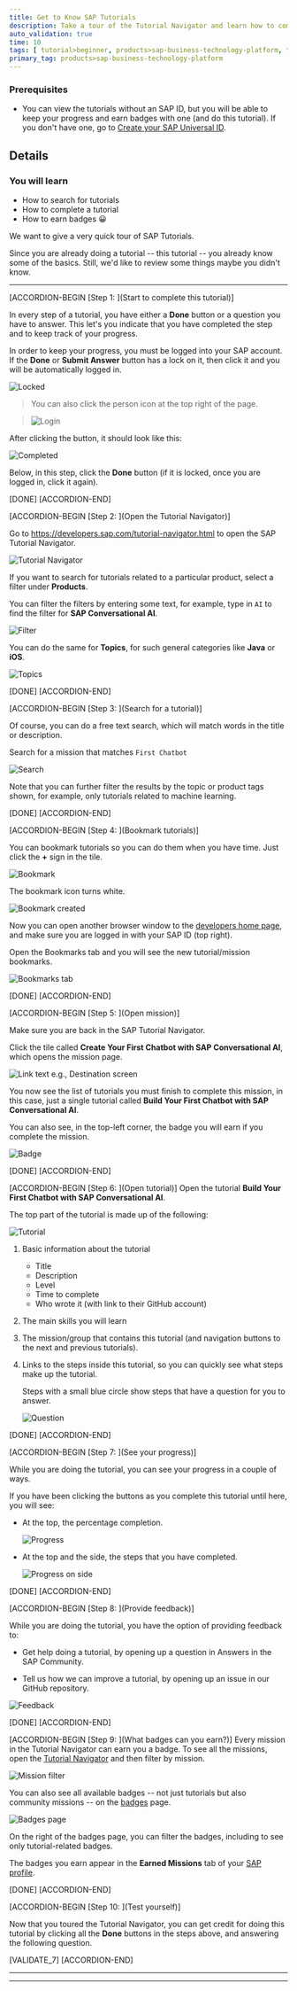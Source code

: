 ```yaml
---
title: Get to Know SAP Tutorials
description: Take a tour of the Tutorial Navigator and learn how to complete tutorials and earn badges (part of SAP Community Crossover Learner mission).
auto_validation: true
time: 10
tags: [ tutorial>beginner, products>sap-business-technology-platform, topic>sap-community]
primary_tag: products>sap-business-technology-platform
---
```


### Prerequisites
- You can view the tutorials without an SAP ID, but you will be able to keep your progress and earn badges with one (and do this tutorial). If you don't have one, go to [Create your SAP Universal ID](https://account.sap.com/core/create).


## Details
### You will learn
  - How to search for tutorials
  - How to complete a tutorial
  - How to earn badges 😀

We want to give a very quick tour of SAP Tutorials.

Since you are already doing a tutorial -- this tutorial -- you already know some of the basics. Still, we'd like to review some things maybe you didn't know.


---


[ACCORDION-BEGIN [Step 1: ](Start to complete this tutorial)]

In every step of a tutorial, you have either a **Done** button or a question you have to answer. This let's you indicate that you have completed the step and to keep track of your progress.

In order to keep your progress, you must be logged into your SAP account. If the **Done** or **Submit Answer** button has a lock on it, then click it and you will be automatically logged in.

![Locked](completed-locked.png)

>You can also click the person icon at the top right of the page.

>![Login](login.png)

After clicking the button, it should look like this:

![Completed](completed.png)

Below, in this step, click the **Done** button (if it is locked, once you are logged in, click it again).

[DONE]
[ACCORDION-END]



[ACCORDION-BEGIN [Step 2: ](Open the Tutorial Navigator)]

Go to <https://developers.sap.com/tutorial-navigator.html> to open the SAP Tutorial Navigator.

![Tutorial Navigator](TN.png)

If you want to search for tutorials related to a particular product, select a filter under **Products**.

You can filter the filters by entering some text, for example, type in `AI` to find the filter for **SAP Conversational AI**.

![Filter](TN2.png)

You can do the same for **Topics**, for such general categories like **Java** or **iOS**.

![Topics](topics.png)

[DONE]
[ACCORDION-END]


[ACCORDION-BEGIN [Step 3: ](Search for a tutorial)]

Of course, you can do a free text search, which will match words in the title or description.

Search for a mission that matches `First Chatbot`

![Search](search.png)

Note that you can further filter the results by the topic or product tags shown, for example, only tutorials related to machine learning.

[DONE]
[ACCORDION-END]


[ACCORDION-BEGIN [Step 4: ](Bookmark tutorials)]

You can bookmark tutorials so you can do them when you have time. Just click the **+** sign in the tile.

![Bookmark](bookmark1.png)

The bookmark icon turns white.

![Bookmark created](bookmark2.png)

Now you can open another browser window to the [developers home page](https://developers.sap.com), and make sure you are logged in with your SAP ID (top right).  

Open the Bookmarks tab and you will see the new tutorial/mission bookmarks.

![Bookmarks tab](bookmark3.png)

[DONE]
[ACCORDION-END]

[ACCORDION-BEGIN [Step 5: ](Open mission)]

Make sure you are back in the SAP Tutorial Navigator.

Click the tile called **Create Your First Chatbot with SAP Conversational AI**, which opens the mission page.

![Link text e.g., Destination screen](mission1.png)

You now see the list of tutorials you must finish to complete this mission, in this case, just a single tutorial called **Build Your First Chatbot with SAP Conversational AI**.

You can also see, in the top-left corner, the badge you will earn if you complete the mission.

![Badge](badge.png)

[DONE]
[ACCORDION-END]



[ACCORDION-BEGIN [Step 6: ](Open tutorial)]
Open the tutorial **Build Your First Chatbot with SAP Conversational AI**.

The top part of the tutorial is made up of the following:

![Tutorial](Tutorial.png)

1. Basic information about the tutorial

    - Title
    - Description
    - Level
    - Time to complete
    - Who wrote it (with link to their GitHub account)

2. The main skills you will learn

3. The mission/group that contains this tutorial (and navigation buttons to the next and previous tutorials).

4. Links to the steps inside this tutorial, so you can quickly see what steps make up the tutorial.

    Steps with a small blue circle show steps that have a question for you to answer.

    ![Question](Tutorial2.png)

[DONE]
[ACCORDION-END]

[ACCORDION-BEGIN [Step 7: ](See your progress)]

While you are doing the tutorial, you can see your progress in a couple of ways.

If you have been clicking the buttons as you complete this tutorial until here, you will see:

- At the top, the percentage completion.

    ![Progress](progress.png)

- At the top and the side, the steps that you have completed.

    ![Progress on side](progress2.png)

[DONE]
[ACCORDION-END]



[ACCORDION-BEGIN [Step 8: ](Provide feedback)]

While you are doing the tutorial, you have the option of providing feedback to:

- Get help doing a tutorial, by opening up a question in Answers in the SAP Community.

- Tell us how we can improve a tutorial, by opening up an issue in our GitHub repository.

![Feedback](feedback.png)

[DONE]
[ACCORDION-END]



[ACCORDION-BEGIN [Step 9: ](What badges can you earn?)]
Every mission in the Tutorial Navigator can earn you a badge. To see all the missions, open the [Tutorial Navigator](https://developers.sap.com/tutorial-navigator.html) and then filter by mission.

![Mission filter](MissionsFilter.png)

You can also see all available badges -- not just tutorials but also community missions -- on the [badges](https://community.sap.com/resources/missions-badges) page.

![Badges page](badgesAll.png)

On the right of the badges page, you can filter the badges, including to see only tutorial-related badges.

The badges you earn appear in the **Earned Missions** tab of your [SAP profile](https://people.sap.com/#missions:earned).

[DONE]
[ACCORDION-END]




[ACCORDION-BEGIN [Step 10: ](Test yourself)]

Now that you toured the Tutorial Navigator, you can get credit for doing this tutorial by clicking all the **Done** buttons in the steps above, and answering the following question.

[VALIDATE_7]
[ACCORDION-END]

---



---

